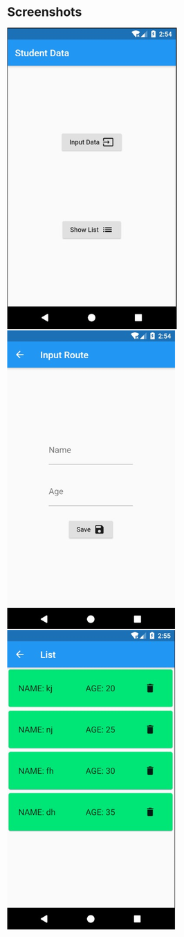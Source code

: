 # Screenshots
![Homescreen](https://github.com/kalashjain001/flutter_task2/blob/master/images/homescreen.jpg)
![Inputscreen](https://github.com/kalashjain001/flutter_task2/blob/master/images/inputScreen.jpg)
![Listscreen](https://github.com/kalashjain001/flutter_task2/blob/master/images/listScreen.jpg)


